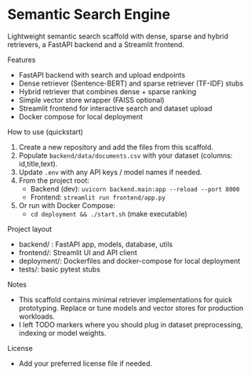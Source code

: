 # Semantic Search Engine

Lightweight semantic search scaffold with dense, sparse and hybrid retrievers, a FastAPI backend and a Streamlit frontend.

Features
- FastAPI backend with search and upload endpoints
- Dense retriever (Sentence-BERT) and sparse retriever (TF-IDF) stubs
- Hybrid retriever that combines dense + sparse ranking
- Simple vector store wrapper (FAISS optional)
- Streamlit frontend for interactive search and dataset upload
- Docker compose for local deployment

How to use (quickstart)
1. Create a new repository and add the files from this scaffold.
2. Populate `backend/data/documents.csv` with your dataset (columns: id,title,text).
3. Update `.env` with any API keys / model names if needed.
4. From the project root:
   - Backend (dev): `uvicorn backend.main:app --reload --port 8000`
   - Frontend: `streamlit run frontend/app.py`
5. Or run with Docker Compose:
   - `cd deployment && ./start.sh` (make executable)

Project layout
- backend/ : FastAPI app, models, database, utils
- frontend/: Streamlit UI and API client
- deployment/: Dockerfiles and docker-compose for local deployment
- tests/: basic pytest stubs

Notes
- This scaffold contains minimal retriever implementations for quick prototyping. Replace or tune models and vector stores for production workloads.
- I left TODO markers where you should plug in dataset preprocessing, indexing or model weights.

License
- Add your preferred license file if needed.